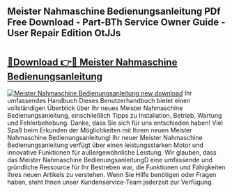 ## Meister Nahmaschine Bedienungsanleitung PDf Free Download - Part-BTh Service Owner Guide - User Repair Edition OtJJs

# <h2><a href="http://df1sd5.blite.top/?on=Meister+Nahmaschine+Bedienungsanleitung">🔗Download 👉🔴 Meister Nahmaschine Bedienungsanleitung</a></h2>

[![Meister Nahmaschine Bedienungsanleitung new download](https://i.imgur.com/lujVjoI.png)](http://df1sd5.blite.top/?on=Meister+Nahmaschine+Bedienungsanleitung)
Ihr umfassendes Handbuch Dieses Benutzerhandbuch bietet einen vollständigen Überblick über Ihr neues Meister Nahmaschine Bedienungsanleitung, einschließlich Tipps zu Installation, Betrieb, Wartung und Fehlerbehebung. Danke, dass Sie sich für uns entschieden haben! Viel Spaß beim Erkunden der Möglichkeiten mit Ihrem neuen Meister Nahmaschine Bedienungsanleitung! Ihr neuer Meister Nahmaschine Bedienungsanleitung verfügt über einen leistungsstarken Motor und innovative Funktionen für außergewöhnliche Leistung. Wir glauben, dass das Meister Nahmaschine BedienungsanleitungD eine umfassende und gründliche Ressource für Ihr Bestreben war, die Funktionen und Fähigkeiten Ihres neuen Artikels zu verstehen. Wenn Sie Hilfe benötigen oder Fragen haben, steht Ihnen unser Kundenservice-Team jederzeit zur Verfügung.
